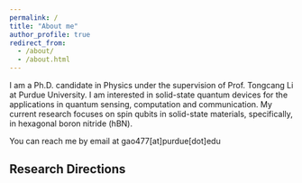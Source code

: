 ```yaml
---
permalink: /
title: "About me"
author_profile: true
redirect_from: 
  - /about/
  - /about.html
---
```




I am a Ph.D. candidate in Physics  under the supervision of Prof. Tongcang Li at Purdue University. I am interested in solid-state quantum devices for the applications in quantum sensing, computation and communication. My current research focuses on spin qubits in solid-state materials, specifically, in hexagonal boron nitride (hBN). 

You can reach me by email at gao477[at]purdue[dot]edu



## Research Directions

